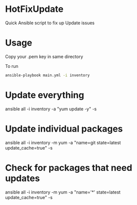 # HotFixUpdate

Quick Ansible script to fix up Update issues

# Usage

Copy your .pem key in same directory

To run
```bash
ansible-playbook main.yml -i inventory
```


# Update everything

ansible all -i inventory -a "yum update -y" -s

# Update individual packages
ansible all -i inventory -m yum -a "name=git state=latest update_cache=true" -s

# Check for packages that need updates

ansible all -i inventory -m yum -a "name='*' state=latest update_cache=true" -s

